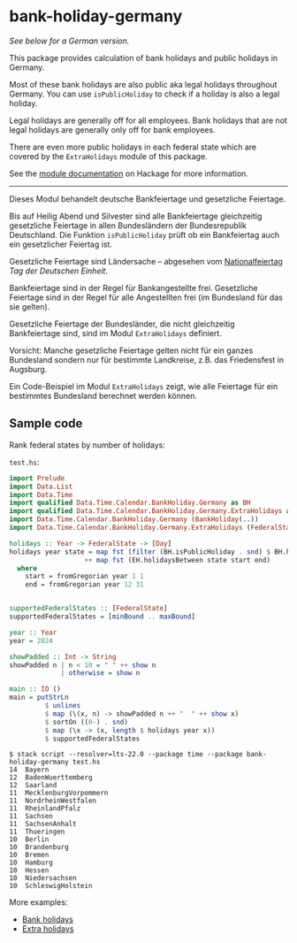# bank-holiday-germany

*See below for a German version.*

This package provides calculation of bank holidays and public holidays
in Germany.

Most of these bank holidays are also public aka legal holidays
throughout Germany. You can use `isPublicHoliday` to check if a
holiday is also a legal holiday.

Legal holidays are generally off for all employees. Bank holidays that
are not legal holidays are generally only off for bank employees.

There are even more public holidays in each federal state which
are covered by the `ExtraHolidays` module of this package.

See the [module documentation](https://hackage.haskell.org/package/bank-holiday-germany)
on Hackage for more information.


-----

Dieses Modul behandelt deutsche Bankfeiertage und gesetzliche Feiertage.

Bis auf Heilig Abend und Silvester sind alle Bankfeiertage
gleichzeitig gesetzliche Feiertage in allen Bundesländern der
Bundesrepublik Deutschland. Die Funktion `isPublicHoliday` prüft ob
ein Bankfeiertag auch ein gesetzlicher Feiertag ist.

Gesetzliche Feiertage sind Ländersache – abgesehen vom
[Nationalfeiertag](https://www.bmi.bund.de/DE/themen/verfassung/staatliche-symbole/nationale-feiertage/nationale-feiertage-node.html)
*Tag der Deutschen Einheit*.

Bankfeiertage sind in der Regel für Bankangestellte frei.
Gesetzliche Feiertage sind in der Regel für alle Angestellten frei (im
Bundesland für das sie gelten).

Gesetzliche Feiertage der Bundesländer, die nicht gleichzeitig
Bankfeiertage sind, sind im Modul `ExtraHolidays` definiert.

Vorsicht: Manche gesetzliche Feiertage gelten nicht für ein ganzes
Bundesland sondern nur für bestimmte Landkreise, z.B. das Friedensfest
in Augsburg.

Ein Code-Beispiel im Modul `ExtraHolidays` zeigt, wie alle Feiertage
für ein bestimmtes Bundesland berechnet werden können.

## Sample code

Rank federal states by number of holidays:

`test.hs`:

```haskell
import Prelude
import Data.List
import Data.Time
import qualified Data.Time.Calendar.BankHoliday.Germany as BH
import qualified Data.Time.Calendar.BankHoliday.Germany.ExtraHolidays as EH
import Data.Time.Calendar.BankHoliday.Germany (BankHoliday(..))
import Data.Time.Calendar.BankHoliday.Germany.ExtraHolidays (FederalState(..), ExtraHoliday(..))

holidays :: Year -> FederalState -> [Day]
holidays year state = map fst (filter (BH.isPublicHoliday . snd) $ BH.holidaysBetween start end)
                   ++ map fst (EH.holidaysBetween state start end)
  where
    start = fromGregorian year 1 1
    end = fromGregorian year 12 31


supportedFederalStates :: [FederalState]
supportedFederalStates = [minBound .. maxBound]

year :: Year
year = 2024

showPadded :: Int -> String
showPadded n | n < 10 = " " ++ show n
             | otherwise = show n

main :: IO ()
main = putStrLn
         $ unlines
         $ map (\(x, n) -> showPadded n ++ "  " ++ show x)
         $ sortOn ((0-) . snd)
         $ map (\x -> (x, length $ holidays year x))
         $ supportedFederalStates
```

```
$ stack script --resolver=lts-22.0 --package time --package bank-holiday-germany test.hs
14  Bayern
12  BadenWuerttemberg
12  Saarland
11  MecklenburgVorpommern
11  NordrheinWestfalen
11  RheinlandPfalz
11  Sachsen
11  SachsenAnhalt
11  Thueringen
10  Berlin
10  Brandenburg
10  Bremen
10  Hamburg
10  Hessen
10  Niedersachsen
10  SchleswigHolstein
```

More examples:

- [Bank holidays](https://hackage.haskell.org/package/bank-holiday-germany/docs/Data-Time-Calendar-BankHoliday-Germany.html)
- [Extra holidays](https://hackage.haskell.org/package/bank-holiday-germany/docs/Data-Time-Calendar-BankHoliday-Germany-ExtraHolidays.html)
